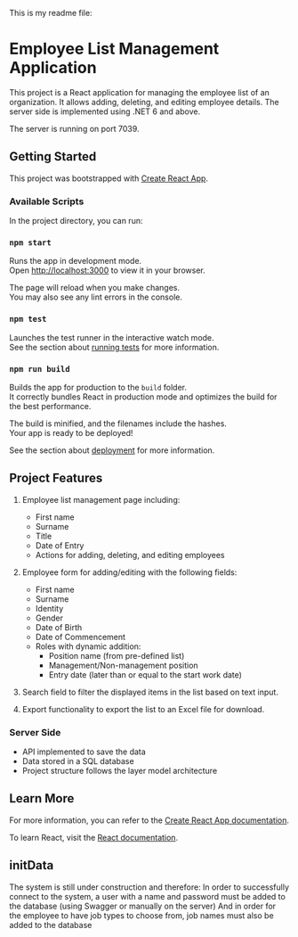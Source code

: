 This is my readme file:
# Employee List Management Application

This project is a React application for managing the employee list of an organization. It allows adding, deleting, and editing employee details. The server side is implemented using .NET 6 and above.

The server is running on port 7039.

## Getting Started

This project was bootstrapped with [Create React App](https://github.com/facebook/create-react-app).

### Available Scripts

In the project directory, you can run:

### `npm start`

Runs the app in development mode.\
Open [http://localhost:3000](http://localhost:3000) to view it in your browser.

The page will reload when you make changes.\
You may also see any lint errors in the console.

### `npm test`

Launches the test runner in the interactive watch mode.\
See the section about [running tests](https://facebook.github.io/create-react-app/docs/running-tests) for more information.

### `npm run build`

Builds the app for production to the `build` folder.\
It correctly bundles React in production mode and optimizes the build for the best performance.

The build is minified, and the filenames include the hashes.\
Your app is ready to be deployed!

See the section about [deployment](https://facebook.github.io/create-react-app/docs/deployment) for more information.

## Project Features

1. Employee list management page including:
   - First name
   - Surname
   - Title
   - Date of Entry
   - Actions for adding, deleting, and editing employees

2. Employee form for adding/editing with the following fields:
   - First name
   - Surname
   - Identity
   - Gender
   - Date of Birth
   - Date of Commencement
   - Roles with dynamic addition:
     - Position name (from pre-defined list)
     - Management/Non-management position
     - Entry date (later than or equal to the start work date)
   
3. Search field to filter the displayed items in the list based on text input.
4. Export functionality to export the list to an Excel file for download.

### Server Side

- API implemented to save the data
- Data stored in a SQL database
- Project structure follows the layer model architecture

## Learn More

For more information, you can refer to the [Create React App documentation](https://facebook.github.io/create-react-app/docs/getting-started).

To learn React, visit the [React documentation](https://reactjs.org/).

## initData

The system is still under construction and therefore:
In order to successfully connect to the system, a user with a name and password must be added to the database (using Swagger or manually on the server)
And in order for the employee to have job types to choose from, job names must also be added to the database
